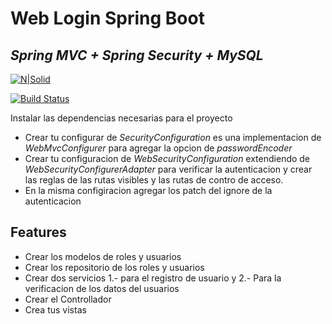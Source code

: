 # Web Login Spring Boot
## _Spring MVC + Spring Security + MySQL_

[![N|Solid](https://pbs.twimg.com/profile_images/1314007313276166144/iu-k7z-C_400x400.jpg)](https://duglasm.wordpress.com/)

[![Build Status](https://travis-ci.org/joemccann/dillinger.svg?branch=master)](https://github.com/domm1828/LoginWebSpring)

Instalar las dependencias necesarias para el proyecto

- Crear tu configurar de *SecurityConfiguration* es una implementacion de *WebMvcConfigurer* para agregar la opcion de *passwordEncoder*
- Crear tu configuracion de *WebSecurityConfiguration* extendiendo de *WebSecurityConfigurerAdapter* para verificar la autenticacion y crear las reglas de las rutas visibles y las rutas de contro de acceso.
- En la misma configiracion agregar los patch del ignore de la autenticacion

## Features

- Crear los modelos de roles y usuarios
- Crear los repositorio de los roles y usuarios
- Crear dos servicios 1.- para el registro de usuario y 2.- Para la verificacion de los datos del usuarios
- Crear el Controllador
- Crea tus vistas
 

